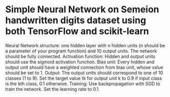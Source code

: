 # Simple Neural Network on Semeion handwritten digits dataset using both TensorFlow and scikit-learn

Neural Network structure: one hidden layer with n hidden units (n should be a parameter of your program function) and 10 output units. The network should be fully connected.
Activation function: Hidden and output units should use the sigmoid activation function.
Bias unit: Every hidden and output unit should have a weighted connection from bias unit, whose value should be set to 1.
Output: The output units should correspond to one of 10 classes (1 to 9). Set the target value tk for output unit k to 0.9 if input class is the kth class, 0.1 otherwise.
Training: Use backpropagation with SGD to train the network. Set the learning rate to 0.1.
